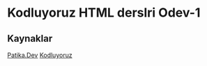 # Kodluyoruz HTML derslri Odev-1

## Kaynaklar
[Patika.Dev](https://www.patika.dev/tr)
[Kodluyoruz](https://kodluyoruz.org/tr/kodluyoruz/)

